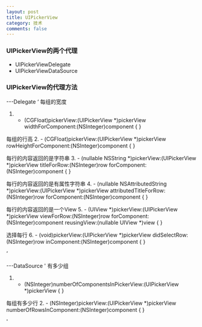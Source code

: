 ```yaml
---
layout: post
title: UIPickerView
category: 技术
comments: false
---
```


### UIPickerView的两个代理

* UIPickerViewDelegate
* UIPickerViewDataSource


### UIPickerView的代理方法

---Delegate
‘
每组的宽度
1. - (CGFloat)pickerView:(UIPickerView *)pickerView widthForComponent:(NSInteger)component
{
}

每组的行高
2. - (CGFloat)pickerView:(UIPickerView *)pickerView rowHeightForComponent:(NSInteger)component
{
}

每行的内容返回的是字符串
3. - (nullable NSString *)pickerView:(UIPickerView *)pickerView titleForRow:(NSInteger)row forComponent:(NSInteger)component 
{
}

每行的内容返回的是有属性字符串
4. - (nullable NSAttributedString *)pickerView:(UIPickerView *)pickerView attributedTitleForRow:(NSInteger)row forComponent:(NSInteger)component 
{
}

每行的内容返回的是一个View
5. - (UIView *)pickerView:(UIPickerView *)pickerView viewForRow:(NSInteger)row forComponent:(NSInteger)component reusingView:(nullable UIView *)view 
{
}

选择每行
6. - (void)pickerView:(UIPickerView *)pickerView didSelectRow:(NSInteger)row inComponent:(NSInteger)component
{
}

‘


---DataSource
'
有多少组
1. - (NSInteger)numberOfComponentsInPickerView:(UIPickerView *)pickerView
{
}

每组有多少行
2. - (NSInteger)pickerView:(UIPickerView *)pickerView numberOfRowsInComponent:(NSInteger)component
{
}

'
